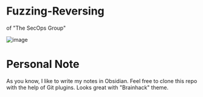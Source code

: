 # Fuzzing-Reversing
of "The SecOps Group"

![image](https://github.com/user-attachments/assets/40cc6abb-cef5-485a-98c9-e40d28aa15d4)

# Personal Note
As you know, I like to write my notes in Obsidian. Feel free to clone this repo with the help of Git plugins. Looks great with "Brainhack" theme.
